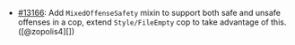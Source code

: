 * [#13166](https://github.com/rubocop/rubocop/pull/13166): Add `MixedOffenseSafety` mixin to support both safe and unsafe offenses in a cop, extend `Style/FileEmpty` cop to take advantage of this. ([@zopolis4][])
